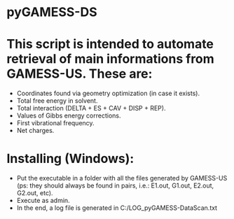 # pyGAMESS-DS
# This script is intended to automate retrieval of main informations from GAMESS-US. These are:

- Coordinates found via geometry optimization (in case it exists).
- Total free energy in solvent.
- Total interaction (DELTA + ES + CAV + DISP + REP).
- Values of Gibbs energy corrections.
- First vibrational frequency.
- Net charges.

# Installing (Windows):

- Put the executable in a folder with all the files generated by GAMESS-US (ps: they should always be found in pairs, i.e.: E1.out, G1.out, E2.out, G2.out, etc).
- Execute as admin.
- In the end, a log file is generated in C:/LOG_pyGAMESS-DataScan.txt
